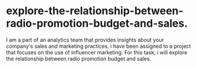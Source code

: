 # explore-the-relationship-between-radio-promotion-budget-and-sales.
I am a  part of an analytics team that provides insights about your company's sales and marketing practices. i have been assigned to a project that focuses on the use of influencer marketing. For this task, i will explore the relationship between radio promotion budget and  sales.  
